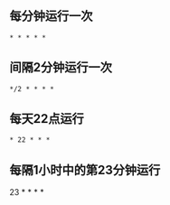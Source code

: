 ## 每分钟运行一次

`* * * * *  `

## 间隔2分钟运行一次

`*/2 * * * *` 

## 每天22点运行

`* 22 * * * `

## 每隔1小时中的第23分钟运行

23 * * * *  


























